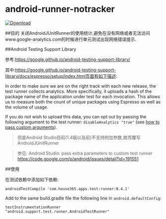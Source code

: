 # android-runner-notracker

[ ![Download](https://api.bintray.com/packages/zhangzhenli/maven/android-runner-notracker/images/download.svg) ](https://bintray.com/zhangzhenli/maven/android-runner-notracker/_latestVersion)


##目的
关闭AndroidJUnitRunner的使用统计,避免在没有网络或者无法访问www.google-analytics.com的时候进行单元测试出现网络错误提示.
 

##Android Testing Support Library
 
 参考:https://google.github.io/android-testing-support-library/
 
 其中:https://google.github.io/android-testing-support-library/docs/espresso/setup/index.html页面有如下描述:

 In order to make sure we are on the right track with each new release, the test runner collects analytics. More specifically, it uploads a hash of the package name of the application under test for each invocation. This allows us to measure both the count of unique packages using Espresso as well as the volume of usage.

If you do not wish to upload this data, you can opt out by passing the following argument to the test runner: `disableAnalytics "true"` (see [how to pass custom arguments](https://github.com/googlesamples/android-testing-templates/tree/master/AndroidTestingBlueprint#custom-gradle-command-line-arguments)).

 >但是Android Studio目前(1.4版以及前)不支持附加参数,故而覆写AndroidJUnitRunner
 
 >参见:
 >Android Studio: pass extra parameters to custom test runner
 >https://code.google.com/p/android/issues/detail?id=191551


##使用

在测试依赖中添加如下依赖:

    androidTestCompile 'com.house365.apps.test:runner:0.4.1'

Add to the same build.gradle file the following line in `android.defaultConfig`:

    testInstrumentationRunner "android.support.test.runner.AndroidTestRunner"
